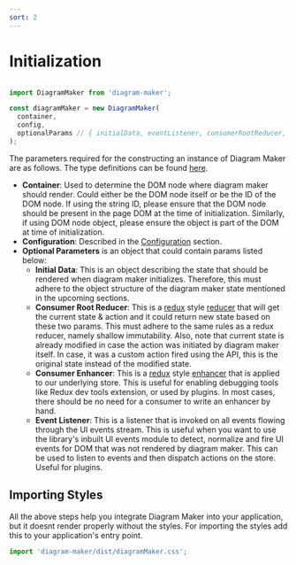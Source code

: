 ```yaml
---
sort: 2
---
```


# Initialization

```javascript

import DiagramMaker from 'diagram-maker';

const diagramMaker = new DiagramMaker(
  container,
  config,
  optionalParams // { initialData, eventListener, consumerRootReducer, consumerEnhancer }
);
```

The parameters required for the constructing an instance of Diagram Maker are as follows. The type definitions can be found [here](/typedoc/classes/diagrammaker.html#constructor).
* **Container**: Used to determine the DOM node where diagram maker should render. Could either be the DOM node itself or be the ID of the DOM node. If using the string ID, please ensure that the DOM node should be present in the page DOM at the time of initialization. Similarly, if using DOM node object, please ensure the object is part of the DOM at time of initialization.
* **Configuration**: Described in the [Configuration](/usage/configuration.html) section.
* **Optional Parameters** is an object that could contain params listed below:
  * **Initial Data**: This is an object describing the state that should be rendered when diagram maker initializes. Therefore, this must adhere to the object structure of the diagram maker state mentioned in the upcoming sections.
  * **Consumer Root Reducer**: This is a [redux](https://redux.js.org/) style [reducer](https://redux.js.org/basics/reducers) that will get the current state & action and it could return new state based on these two params. This must adhere to the same rules as a redux reducer, namely shallow immutability. Also, note that current state is already modified in case the action was initiated by diagram maker itself. In case, it was a custom action fired using the API, this is the original state instead of the modified state.
  * **Consumer Enhancer**: This is a [redux](https://redux.js.org/) style [enhancer](https://redux.js.org/advanced/middleware) that is applied to our underlying store. This is useful for enabling debugging tools like Redux dev tools extension, or used by plugins. In most cases, there should be no need for a consumer to write an enhancer by hand.
  * **Event Listener**: This is a listener that is invoked on all events flowing through the UI events stream. This is useful when you want to use the library's inbuilt UI events module to detect, normalize and fire UI events for DOM that was not rendered by diagram maker. This can be used to listen to events and then dispatch actions on the store. Useful for plugins.

## Importing Styles

All the above steps help you integrate Diagram Maker into your application, but it doesnt render properly without the styles. For importing the styles add this to your application's entry point.

```javascript
import 'diagram-maker/dist/diagramMaker.css';
```
